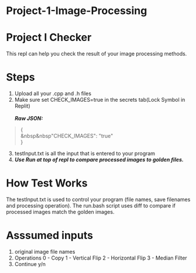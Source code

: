 # Project-1-Image-Processing
Project I Checker
===
This repl can help you check the result of your image processing methods.

Steps
===
1. Upload all your .cpp and .h files
2. Make sure set CHECK_IMAGES=true in the secrets tab(Lock Symbol in Replit)
<br><br>***Raw JSON:*** <br>
>{
<br>&nbsp&nbsp"CHECK_IMAGES": "true"<br>
}


3. testInput.txt is all the input that is entered to your program
4. ***Use Run at top of repl to compare processed images to golden files.***

How Test Works
===
The testInput.txt is used to control your program (file names, save filenames and processing operation). 
The run.bash script uses diff to compare if processed images match the golden images.

Asssumed inputs
===
1. original image file names
2. Operations
  0 - Copy
  1 - Vertical Flip
  2 - Horizontal Flip
  3 - Median Filter
3. Continue y/n

